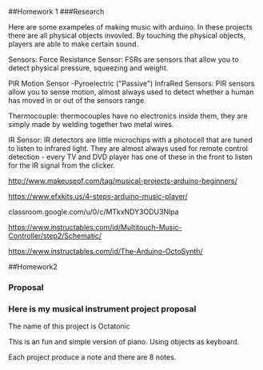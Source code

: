 ##Homework 1 
###Research

Here are some exampeles of making music with arduino. In these projects there are all physical objects invovled. By touching the physical objects, players are able to make certain sound.

Sensors:
Force Resistance Sensor: FSRs are sensors that allow you to detect physical pressure, squeezing and weight. 

PIR Motion Sensor -Pyroelectric ("Passive") InfraRed Sensors: PIR sensors allow you to sense motion, almost always used to detect whether a human has moved in or out of the sensors range. 

Thermocouple: thermocouples have no electronics inside them, they are simply made by welding together two metal wires. 

IR Sensor: IR detectors are little microchips with a photocell that are tuned to listen to infrared light. They are almost always used for remote control detection - every TV and DVD player has one of these in the front to listen for the IR signal from the clicker.

http://www.makeuseof.com/tag/musical-projects-arduino-beginners/

https://www.efxkits.us/4-steps-arduino-music-player/

classroom.google.com/u/0/c/MTkxNDY3ODU3Nlpa

https://www.instructables.com/id/Multitouch-Music-Controller/step2/Schematic/

https://www.instructables.com/id/The-Arduino-OctoSynth/



##Homework2
### Proposal 
### Here is my musical instrument project proposal

The name of this project is Octatonic 

This is an fun and simple version of piano. Using objects as keyboard.

Each project produce a note and there are 8 notes.

